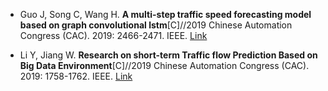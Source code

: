 * Guo J, Song C, Wang H. <b>A multi-step traffic speed forecasting model based on graph convolutional lstm</b>[C]//2019 Chinese Automation Congress (CAC). 2019: 2466-2471. IEEE. [Link](https://ieeexplore.ieee.org/abstract/document/8997248)

* Li Y, Jiang W. <b>Research on short-term Traffic flow Prediction Based on Big Data Environment</b>[C]//2019 Chinese Automation Congress (CAC). 2019: 1758-1762. IEEE. [Link](https://ieeexplore.ieee.org/abstract/document/8996158)
